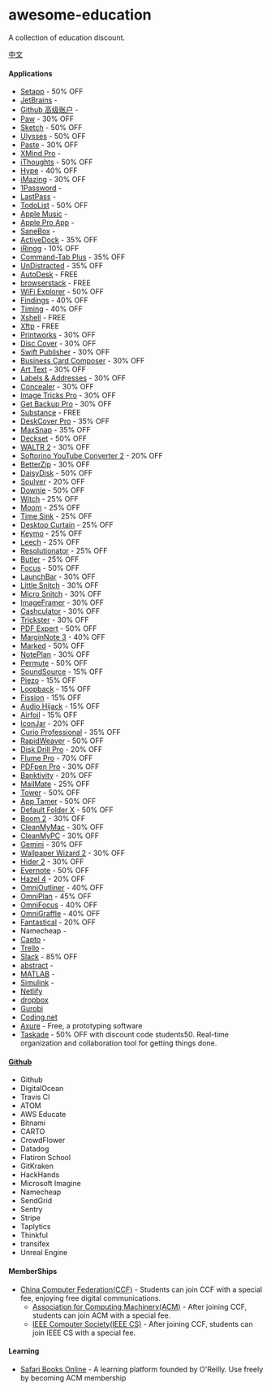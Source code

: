 # awesome-education
A collection of education discount.

[中文](README.md)

#### Applications
  * [Setapp](https://setapp.com/educational-discount) - 50% OFF
  * [JetBrains](https://www.jetbrains.com/student/) -
  * [Github 高级账户](https://education.github.com/) -
  * [Paw](https://paw.cloud/purchase/students) - 30% OFF
  * [Sketch](https://www.sketchapp.com/store/edu/) - 50% OFF
  * [Ulysses](https://ulyssesapp.com/students/) - 50% OFF
  * [Paste](https://www.studentappcentre.com/discounts/paste) - 30% OFF
  * [XMind Pro](https://www.xmind.cn/pricing/) -
  * [iThoughts](https://www.toketaware.com/discounts) - 50% OFF
  * [Hype](https://tumult.com/store-edu/) - 40% OFF
  * [iMazing](https://imazing.com/store/educational) - 30% OFF
  * [1Password](https://www.studentappcentre.com/discounts/1password) -
  * [LastPass](https://lastpass.com/edupromo.php) -
  * [TodoList](https://todoist.com/education) - 50% OFF
  * [Apple Music](https://support.apple.com/zh-cn/HT205928) -
  * [Apple Pro App](https://www.apple.com/cn-k12/shop/product/BMGE2CH/A/pro-app-%E6%95%99%E8%82%B2%E5%A5%97%E8%A3%85) -
  * [SaneBox](https://www.studentappcentre.com/discounts/sanebox) -
  * [ActiveDock](https://www.studentappcentre.com/discounts/activedock) - 35% OFF
  * [iRingg](https://www.studentappcentre.com/discounts/iringg) - 10% OFF
  * [Command-Tab Plus](https://www.studentappcentre.com/discounts/command-tabplus) - 35% OFF
  * [UnDistracted](https://www.studentappcentre.com/discounts/undistracted) - 35% OFF
  * [AutoDesk](https://www.autodesk.com.cn/education/free-software/featured) - FREE
  * [browserstack](https://www.browserstack.com/open-source?ref=pricing) - FREE
  * [WiFi Explorer](https://www.adriangranados.com/educational-discount) - 50% OFF
  * [Findings](https://community.findingsapp.com/t/student-discount-40/119) - 40% OFF
  * [Timing](https://timingapp.com/contact) - 40% OFF
  * [Xshell](http://www.netsarang.com/download/free_license.html) - FREE
  * [Xftp](http://www.netsarang.com/download/free_license.html) - FREE
  * [Printworks](https://www.belightsoft.com/store/nonprofit) - 30% OFF
  * [Disc Cover](https://www.belightsoft.com/store/nonprofit) - 30% OFF
  * [Swift Publisher](https://www.belightsoft.com/store/nonprofit) - 30% OFF
  * [Business Card Composer](https://www.belightsoft.com/store/nonprofit) - 30% OFF
  * [Art Text](https://www.belightsoft.com/store/nonprofit) - 30% OFF
  * [Labels & Addresses](https://www.belightsoft.com/store/nonprofit) - 30% OFF
  * [Concealer](https://www.belightsoft.com/store/nonprofit) - 30% OFF
  * [Image Tricks Pro](https://www.belightsoft.com/store/nonprofit) - 30% OFF
  * [Get Backup Pro](https://www.belightsoft.com/store/nonprofit) - 30% OFF
  * [Substance](https://www.allegorithmic.com/buy/education) - FREE
  * [DeskCover Pro](https://www.studentappcentre.com/discounts/deskcoverpro) - 35% OFF
  * [MaxSnap](https://www.studentappcentre.com/discounts/maxsnap) - 35% OFF
  * [Deckset](https://www.decksetapp.com/edu/) - 50% OFF
  * [WALTR 2](https://www.studentappcentre.com/discounts/waltr2) - 30% OFF
  * [Softorino YouTube Converter 2](https://www.studentappcentre.com/discounts/youtubeconverter2) - 20% OFF
  * [BetterZip](https://www.studentappcentre.com/discounts/betterzip) - 30% OFF
  * [DaisyDisk](https://www.studentappcentre.com/discounts/daisydisk) - 50% OFF
  * [Soulver](http://www.acqualia.com/store/soulver?coupon=EduDiscount) - 20% OFF
  * [Downie](https://www.studentappcentre.com/discounts/downie) - 50% OFF
  * [Witch](https://www.studentappcentre.com/discounts/witch) - 25% OFF
  * [Moom](https://www.studentappcentre.com/discounts/moom) - 25% OFF
  * [Time Sink](https://www.studentappcentre.com/discounts/timesink) - 25% OFF
  * [Desktop Curtain](https://www.studentappcentre.com/discounts/desktopcurtain) - 25% OFF
  * [Keymo](https://www.studentappcentre.com/discounts/keymo) - 25% OFF
  * [Leech](https://www.studentappcentre.com/discounts/leech) - 25% OFF
  * [Resolutionator](https://www.studentappcentre.com/discounts/resolutionator) - 25% OFF
  * [Butler](https://www.studentappcentre.com/discounts/butler) - 25% OFF
  * [Focus](https://www.studentappcentre.com/discounts/focus1) - 50% OFF
  * [LaunchBar](https://www.studentappcentre.com/discounts/launchbar) - 30% OFF
  * [Little Snitch](https://www.studentappcentre.com/discounts/littlesnitch) - 30% OFF
  * [Micro Snitch](https://www.studentappcentre.com/discounts/microsnitch) - 30% OFF
  * [ImageFramer](https://www.studentappcentre.com/discounts/imageframer) - 30% OFF
  * [Cashculator](https://www.studentappcentre.com/discounts/cashculator) - 30% OFF
  * [Trickster](https://www.studentappcentre.com/discounts/trickster) - 30% OFF
  * [PDF Expert](https://www.studentappcentre.com/discounts/pdfexpert) - 50% OFF
  * [MarginNote 3](https://forum.marginnote.com/t/40-off-edu-code-for-marginnote-3-application-guide/239) - 40% OFF
  * [Marked](https://www.studentappcentre.com/discounts/marked) - 50% OFF
  * [NotePlan](https://www.studentappcentre.com/discounts/noteplan) - 30% OFF
  * [Permute](https://www.studentappcentre.com/discounts/permute) - 50% OFF
  * [SoundSource](https://www.studentappcentre.com/discounts/soundsource) - 15% OFF
  * [Piezo](https://www.studentappcentre.com/discounts/piezo) - 15% OFF
  * [Loopback](https://www.studentappcentre.com/discounts/loopback) - 15% OFF
  * [Fission](https://www.studentappcentre.com/discounts/fission) - 15% OFF
  * [Audio Hijack](https://www.studentappcentre.com/discounts/audiohijack) - 15% OFF
  * [Airfoil](https://www.studentappcentre.com/discounts/airfoil) - 15% OFF
  * [IconJar](https://www.studentappcentre.com/discounts/iconjar) - 20% OFF
  * [Curio Professional](https://www.zengobi.com/curio/#buyacademic) - 35% OFF
  * [RapidWeaver](https://www.realmacsoftware.com/store/) - 50% OFF
  * [Disk Drill Pro](https://www.cleverfiles.com/noprofit.html) - 20% OFF
  * [Flume Pro](https://www.studentappcentre.com/discounts/flume) - 70% OFF
  * [PDFpen Pro](https://sites.fastspring.com/smile/product/catalog?coupon=EDUDISC2) - 30% OFF
  * [Banktivity](https://www.iggsoftware.com/contact_support.php) - 20% OFF
  * [MailMate](https://www.studentappcentre.com/discounts/mailmate) - 25% OFF
  * [Tower](https://www.git-tower.com/support/contact?category=Sales%20Issue) - 50% OFF
  * [App Tamer](https://www.studentappcentre.com/discounts/apptamer) - 50% OFF
  * [Default Folder X](https://www.studentappcentre.com/discounts/defaultfolderx) - 50% OFF
  * [Boom 2](https://www.studentappcentre.com/discounts/boom?rq=boom) - 30% OFF
  * [CleanMyMac](https://macpaw.com/macpaw-educational-discount) - 30% OFF
  * [CleanMyPC](https://macpaw.com/macpaw-educational-discount) - 30% OFF
  * [Gemini](https://macpaw.com/macpaw-educational-discount) - 30% OFF
  * [Wallpaper Wizard 2](https://macpaw.com/macpaw-educational-discount) - 30% OFF
  * [Hider 2](https://macpaw.com/macpaw-educational-discount) - 30% OFF
  * [Evernote](https://evernote.com/students) - 50% OFF
  * [Hazel 4](https://www.studentappcentre.com/discounts/hazel) - 20% OFF
  * [OmniOutliner](https://store.omnigroup.com/edu/f9120b1a58d1d6e1ffffffff) - 40% OFF
  * [OmniPlan](https://store.omnigroup.com/edu/f91f0b1a58d1d6e1ffffffff) - 45% OFF
  * [OmniFocus](https://store.omnigroup.com/edu/f9150b1a58d1d6e1ffffffff) - 40% OFF
  * [OmniGraffle](https://store.omnigroup.com/edu/f9130b1a58d1d6e1ffffffff) - 40% OFF
  * [Fantastical](https://flexibits.com/store?coupon=education) - 20% OFF
  * Namecheap -
  * [Capto](https://www.globaldelight.com/capto/educators) -
  * [Trello](https://trello.com/education) -
  * [Slack](https://get.slack.help/hc/en-us/articles/206646877-Slack-for-Education) - 85% OFF
  * [abstract](https://www.goabstract.com/pricing/) -
  * [MATLAB](https://ww2.mathworks.cn/academia/tah-support-program/eligibility.html?s_tid=tfa_student_licenseCheck) -
  * [Simulink](https://ww2.mathworks.cn/academia/tah-support-program/eligibility.html?s_tid=tfa_student_licenseCheck) -
  * [Netlify](https://www.netlify.com/education/)
  * [dropbox](https://www.dropbox.com/education)
  * [Gurobi](http://www.gurobi.com/academia/for-universities)
  * [Coding.net](https://coding.net/campus)
  * [Axure](https://www.axure.com/edu) - Free, a prototyping software
  * [Taskade](https://taskade.com) - 50% OFF with discount code students50. Real-time organization and collaboration tool for getting things done. 

#### [Github](https://education.github.com/)
  * Github
  * DigitalOcean
  * Travis CI
  * ATOM
  * AWS Educate
  * Bitnami
  * CARTO
  * CrowdFlower
  * Datadog
  * Flatiron School
  * GitKraken
  * HackHands
  * Microsoft Imagine
  * Namecheap
  * SendGrid
  * Sentry
  * Stripe
  * Taplytics
  * Thinkful
  * transifex
  * Unreal Engine

#### MemberShips
* [China Computer Federation(CCF)](https://www.ccf.org.cn/c/2017-02-22/582915.shtml) - Students can join CCF with a special fee, enjoying free digital communications.
  * [Association for Computing Machinery(ACM)](https://www.ccf.org.cn/tjjracm/) - After joining CCF, students can join ACM with a special fee.
  * [IEEE Computer Society(IEEE CS)](https://www.ccf.org.cn/membership/tjjrieeecs-acm/) - After joining CCF, students can join IEEE CS with a special fee.

#### Learning
* [Safari Books Online](https://www.safaribooksonline.com/) - A learning platform founded by O'Reilly. Use freely by becoming ACM membership
